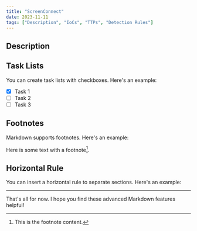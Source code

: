 ```yaml
---
title: "ScreenConnect"
date: 2023-11-11
tags: ["Description", "IoCs", "TTPs", "Detection Rules"]
---
```


## Description



## Task Lists

You can create task lists with checkboxes. Here's an example:

- [x] Task 1
- [ ] Task 2
- [ ] Task 3

## Footnotes

Markdown supports footnotes. Here's an example:

Here is some text with a footnote[^1].

[^1]: This is the footnote content.

## Horizontal Rule

You can insert a horizontal rule to separate sections. Here's an example:

---

That's all for now. I hope you find these advanced Markdown features helpful!

